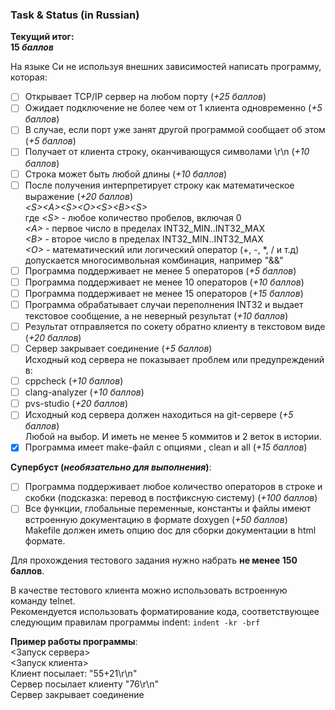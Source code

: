 ### Task & Status (in Russian)

**Текущий итог:**\
**15 *баллов***

На языке Си не используя внешних зависимостей написать программу, которая:

- [ ] Открывает TCP/IP сервер на любом порту (*+25 баллов*)
- [ ] Ожидает подключение не более чем от 1 клиента одновременно (*+5 баллов*)
- [ ] В случае, если порт уже занят другой программой сообщает об этом (*+5 баллов*)
- [ ] Получает от клиента строку, оканчивающуся символами \r\n (*+10 баллов*)
- [ ] Строка может быть любой длины (*+10 баллов*)
- [ ] После получения интерпретирует строку как математическое выражение (*+20 баллов*)\
*\<S>\<A>\<S>\<O>\<S>\<B>\<S>*\
где *\<S>* - любое количество пробелов, включая 0\
*\<A>* - первое число в пределах INT32_MIN..INT32_MAX\
*\<B>* - второе число в пределах INT32_MIN..INT32_MAX\
*\<O>* - математический или логический оператор (+, -, *, / и т.д)\
допускается многосимвольная комбинация, например "&&"
- [ ] Программа поддерживает не менее 5 операторов (*+5 баллов*)
- [ ] Программа поддерживает не менее 10 операторов (*+10 баллов*)
- [ ] Программа поддерживает не менее 15 операторов (*+15 баллов*)
- [ ] Программа обрабатывает случаи переполнения INT32 и выдает текстовое сообщение, а не неверный результат (*+10 баллов*)
- [ ] Результат отправляется по сокету обратно клиенту в текстовом виде (*+20 баллов*)
- [ ] Сервер закрывает соединение (*+5 баллов*)\
Исходный код сервера не показывает проблем или предупреждений в:
- [ ] cppcheck (*+10 баллов*)
- [ ] clang-analyzer (*+10 баллов*)
- [ ] pvs-studio (*+20 баллов*)
- [ ] Исходный код сервера должен находиться на git-сервере (*+5 баллов*)\
Любой на выбор. И иметь не менее 5 коммитов и 2 веток в истории.
- [x] Программа имеет make-файл с опциями <programname>, clean и all (*+15 баллов*)

**Супербуст (*необязательно для выполнения*)**:
- [ ] Программа поддерживает любое количество операторов в строке и скобки (подсказка: перевод в постфиксную систему) (*+100 баллов*)
- [ ] Все функции, глобальные переменные, константы и файлы имеют встроенную документацию в формате doxygen (*+50 баллов*)\
Makefile должен иметь опцию doc для сборки документации в html формате.

Для прохождения тестового задания нужно набрать **не менее 150 баллов**.

В качестве тестового клиента можно использовать встроенную команду telnet.\
Рекомендуется использовать форматирование кода, соответствующее следующим правилам программы indent: `indent -kr -brf`

**Пример работы программы**:\
<Запуск сервера>\
<Запуск клиента>\
Клиент посылает: "55+21\r\n"\
Сервер посылает клиенту "76\r\n"\
Сервер закрывает соединение
